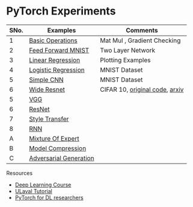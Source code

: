 # PyTorch Experiments


SNo.| Examples | Comments
--- | --- | --- |
1 | [Basic Operations](https://github.com/krishnakalyan3/LearnPyTorch/blob/master/src/00_basic.py) | Mat Mul , Gradient Checking
2 | [Feed Forward MNIST](https://github.com/krishnakalyan3/LearnPyTorch/blob/master/src/01_feed_forward.py) | Two Layer Network
3 | [Linear Regression](https://github.com/krishnakalyan3/LearnPyTorch/blob/master/src/02_linear_regression.py) | Plotting Examples
4 | [Logistic Regression](https://github.com/krishnakalyan3/LearnPyTorch/blob/master/src/03_logistic_regression.py) | MNIST Dataset
5 | [Simple CNN](https://github.com/krishnakalyan3/LearnPyTorch/blob/master/src/04_simple_cnn.py) | MNIST Dataset
6 | [Wide Resnet](https://github.com/krishnakalyan3/LearnPyTorch/blob/master/src/05_resnet.py) | CIFAR 10, [original code](https://github.com/xternalz/WideResNet-pytorch/blob/master/train.py), [arxiv](https://arxiv.org/abs/1605.07146)
5 | [VGG]()
6 | [ResNet]()
7 | [Style Transfer]()
8 | [RNN]()
A | [Mixture Of Expert]()
B | [Model Compression]()
C | [Adversarial Generation]()

Resources
- [Deep Learning Course](https://fleuret.org/dlc/)
- [ULaval Tutorial](https://github.com/soravux/pytorch_tutorial)
- [PyTorch for DL researchers](https://github.com/yunjey/pytorch-tutorial)
